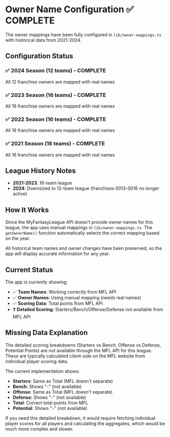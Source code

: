 # Owner Name Configuration ✅ COMPLETE

The owner mappings have been fully configured in `lib/owner-mappings.ts` with historical data from 2021-2024.

## Configuration Status

### ✅ 2024 Season (12 teams) - COMPLETE
All 12 franchise owners are mapped with real names

### ✅ 2023 Season (16 teams) - COMPLETE  
All 16 franchise owners are mapped with real names

### ✅ 2022 Season (16 teams) - COMPLETE
All 16 franchise owners are mapped with real names

### ✅ 2021 Season (16 teams) - COMPLETE
All 16 franchise owners are mapped with real names

## League History Notes

- **2021-2023**: 16-team league
- **2024**: Downsized to 12-team league (franchises 0013-0016 no longer active)

## How It Works

Since the MyFantasyLeague API doesn't provide owner names for this league, the app uses manual mappings in `lib/owner-mappings.ts`. The `getOwnerName()` function automatically selects the correct mapping based on the year.

All historical team names and owner changes have been preserved, so the app will display accurate information for any year.

## Current Status

The app is currently showing:
- ✅ **Team Names**: Working correctly from MFL API
- ✅ **Owner Names**: Using manual mapping (needs real names)
- ✅ **Scoring Data**: Total points from MFL API
- ❓ **Detailed Scoring**: Starters/Bench/Offense/Defense not available from MFL API

## Missing Data Explanation

The detailed scoring breakdowns (Starters vs Bench, Offense vs Defense, Potential Points) are not available through the MFL API for this league. These are typically calculated client-side on the MFL website from individual player scoring data.

The current implementation shows:
- **Starters**: Same as Total (MFL doesn't separate)
- **Bench**: Shows "-" (not available)
- **Offense**: Same as Total (MFL doesn't separate)
- **Defense**: Shows "-" (not available)
- **Total**: Correct total points from MFL
- **Potential**: Shows "-" (not available)

If you need this detailed breakdown, it would require fetching individual player scores for all players and calculating the aggregates, which would be much more complex and slower.